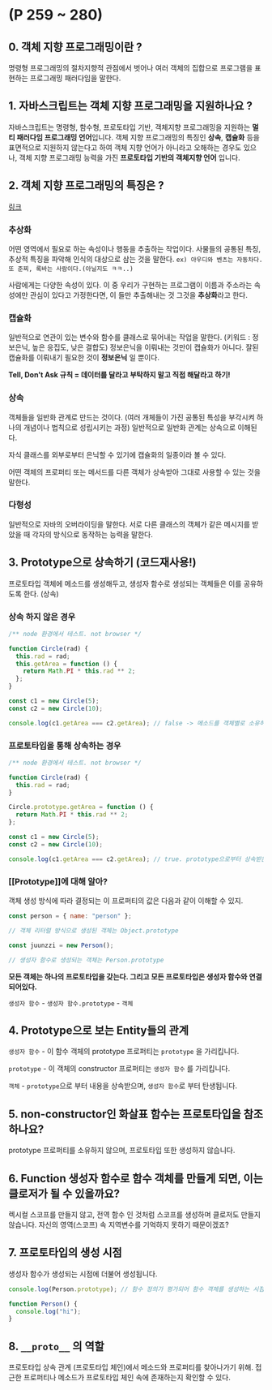# (P 259 ~ 280)

## 0. 객체 지향 프로그래밍이란 ?

명령형 프로그래밍의 절차지향적 관점에서 벗어나 여러 객체의 집합으로 프로그램을 표현하는 프로그래밍 패러다임을 말한다.

## 1. 자바스크립트는 객체 지향 프로그래밍을 지원하나요 ?

자바스크립트는 명령형, 함수형, 프로토타입 기반, 객체지향 프로그래밍을 지원하는 **멀티 패러다임 프로그래밍 언어**입니다. 객체 지향 프로그래밍의 특징인 **상속**, **캡슐화** 등을 표면적으로 지원하지 않는다고 하여 객체 지향 언어가 아니라고 오해하는 경우도 있으나, 객체 지향 프로그래밍 능력을 가진 **프로토타입 기반의 객체지향 언어** 입니다.

## 2. 객체 지향 프로그래밍의 특징은 ?

[링크](https://gmlwjd9405.github.io/2018/07/05/oop-features.html)

### **추상화**

어떤 영역에서 필요로 하는 속성이나 행동을 추출하는 작업이다. 사물들의 공통된 특징, 추상적 특징을 파악해 인식의 대상으로 삼는 것을 말한다. `ex) 아우디와 벤츠는 자동차다. 또 준찌, 록바는 사람이다.(아닐지도 ㅋㅋ..)`

사람에게는 다양한 속성이 있다. 이 중 우리가 구현하는 프로그램이 이름과 주소라는 속성에만 관심이 있다고 가정한다면, 이 들만 추출해내는 것 그것을 **추상화**라고 한다.

### **캡슐화**

일반적으로 연관이 있는 변수와 함수를 클래스로 묶어내는 작업을 말한다. (키워드 : 정보은닉, 높은 응집도, 낮은 결합도) 정보은닉을 이뤄내는 것만이 캡슐화가 아니다. 잘된 캡슐화를 이뤄내기 필요한 것이 **정보은닉** 일 뿐이다.

**Tell, Don’t Ask 규칙 = 데이터를 달라고 부탁하지 말고 직접 해달라고 하기!**

### **상속**

객체들을 일반화 관계로 만드는 것이다. (여러 개체들이 가진 공통된 특성을 부각시켜 하나의 개념이나 법칙으로 성립시키는 과정) 일반적으로 일반화 관계는 상속으로 이해된다.

자식 클래스를 외부로부터 은닉할 수 있기에 캡슐화의 일종이라 볼 수 있다.

어떤 객체의 프로퍼티 또는 메서드를 다른 객체가 상속받아 그대로 사용할 수 있는 것을 말한다.

### **다형성**

일반적으로 자바의 오버라이딩을 말한다. 서로 다른 클래스의 객체가 같은 메시지를 받았을 때 각자의 방식으로 동작하는 능력을 말한다.

## 3. Prototype으로 상속하기 (코드재사용!)

프로토타입 객체에 메소드를 생성해두고, 생성자 함수로 생성되는 객체들은 이를 공유하도록 한다. (상속)

### 상속 하지 않은 경우

```jsx
/** node 환경에서 테스트. not browser */

function Circle(rad) {
  this.rad = rad;
  this.getArea = function () {
    return Math.PI * this.rad ** 2;
  };
}

const c1 = new Circle(5);
const c2 = new Circle(10);

console.log(c1.getArea === c2.getArea); // false -> 메소드를 객체별로 소유하게됨.
```

### 프로토타입을 통해 상속하는 경우

```jsx
/** node 환경에서 테스트. not browser */

function Circle(rad) {
  this.rad = rad;
}

Circle.prototype.getArea = function () {
  return Math.PI * this.rad ** 2;
};

const c1 = new Circle(5);
const c2 = new Circle(10);

console.log(c1.getArea === c2.getArea); // true. prototype으로부터 상속받은 메소드.
```

### [[Prototype]]에 대해 알아?

객체 생성 방식에 따라 결정되는 이 프로퍼티의 값은 다음과 같이 이해할 수 있지.

```jsx
const person = { name: "person" };

// 객체 리터럴 방식으로 생성된 객체는 Object.prototype

const juunzzi = new Person();

// 생성자 함수로 생성되는 객체는 Person.prototype
```

**모든 객체는 하나의 프로토타입을 갖는다. 그리고 모든 프로토타입은 생성자 함수와 연결되어있다.**

`생성자 함수` - `생성자 함수.prototype` - `객체`

## 4. Prototype으로 보는 Entity들의 관계

`생성자 함수` - 이 함수 객체의 prototype 프로퍼티는 `prototype` 을 가리킵니다.

`prototype` - 이 객체의 constructor 프로퍼티는 `생성자 함수` 를 가리킵니다.

`객체` - `prototype`으로 부터 내용을 상속받으며, `생성자 함수`로 부터 탄생됩니다.

## 5. non-constructor인 화살표 함수는 프로토타입을 참조하나요?

prototype 프로퍼티를 소유하지 않으며, 프로토타입 또한 생성하지 않습니다.

## 6. Function 생성자 함수로 함수 객체를 만들게 되면, 이는 클로저가 될 수 있을까요?

렉시컬 스코프를 만들지 않고, 전역 함수 인 것처럼 스코프를 생성하며 클로저도 만들지 않습니다. 자신의 영역(스코프) 속 지역변수를 기억하지 못하기 때문이겠죠?

## 7. 프로토타입의 생성 시점

생성자 함수가 생성되는 시점에 더불어 생성됩니다.

```jsx
console.log(Person.prototype); // 함수 정의가 평가되어 함수 객체를 생성하는 시점에 프로토타입도 더불어 생성된다. -> 호이스팅

function Person() {
  console.log("hi");
}
```

## 8. `__proto__` 의 역할

프로토타입 상속 관계 (프로토타입 체인)에서 메소드와 프로퍼티를 찾아나가기 위해. 접근한 프로퍼티나 메소드가 프로토타입 체인 속에 존재하는지 확인할 수 있다.
